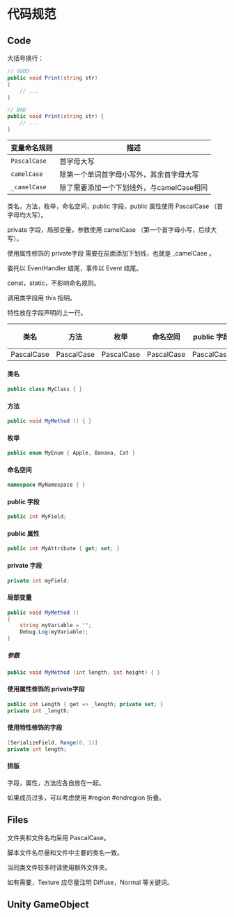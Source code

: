 # 代码规范

## Code

大括号换行：
```c#
// GOOD
public void Print(string str)
{
    // ...
}

// BAD
public void Print(string str) {
    // ...
}
```

| 变量命名规则 | 描述                                      |
| ------------ | ----------------------------------------- |
| `PascalCase` | 首字母大写                                |
| `camelCase`  | 除第一个单词首字母小写外，其余首字母大写  |
| `_camelCase` | 除了需要添加一个下划线外，与camelCase相同 |

类名，方法，枚举，命名空间，public 字段，public 属性使用 PascalCase （首字母均大写）。

private 字段，局部变量，参数使用 camelCase （第一个首字母小写，后续大写）。

使用属性修饰的 private字段 需要在前面添加下划线，也就是 _camelCase 。

委托以 EventHandler 结尾，事件以 Event 结尾。

const，static，不影响命名规则。

调用类字段用 this 指明。

特性放在字段声明的上一行。



| 类名       | 方法       | 枚举       | 命名空间   | public 字段 | public 属性 | private 字段 | 局部变量  | 参数      |
| ---------- | ---------- | ---------- | ---------- | ----------- | ----------- | ------------ | --------- | --------- |
| PascalCase | PascalCase | PascalCase | PascalCase | PascalCase  | PascalCase  | camelCase    | camelCase | camelCase |



#### 类名

```c#
public class MyClass { }
```

#### 方法

```c#
public void MyMethod () { }
```

#### 枚举

```c#
public enum MyEnum { Apple, Banana, Cat }
```

#### 命名空间

```c#
namespace MyNamespace { }
```

#### public 字段

```c#
public int MyField;
```

#### public 属性

```c#
public int MyAttribute { get; set; }
```

#### private 字段

```c#
private int myField;
```

#### 局部变量

```c#
public void MyMethod ()
{
	string myVariable = "";
    Debug.Log(myVariable);
}
```

##### 参数

```c#
public void MyMethod (int length, int height) { }
```

#### 使用属性修饰的 private字段

```c#
public int Length { get => _length; private set; }
private int _length;
```

#### 使用特性修饰的字段

```c#
[SerializeField, Range(0, 1)]
private int length;
```

#### 排版

字段，属性，方法应各自放在一起。

如果成员过多，可以考虑使用 #region #endregion 折叠。

## Files

文件夹和文件名均采用 PascalCase。

脚本文件名尽量和文件中主要的类名一致。

当同类文件较多时请使用额外文件夹。

如有需要，Texture 应尽量注明 Diffuse，Normal 等关键词。

## Unity GameObject
